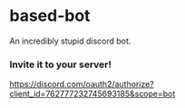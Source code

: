 # based-bot
An incredibly stupid discord bot.

### Invite it to your server!
https://discord.com/oauth2/authorize?client_id=762777232745693185&scope=bot